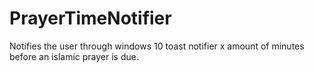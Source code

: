 # PrayerTimeNotifier
Notifies the user through windows 10 toast notifier x amount of minutes 
before an islamic prayer is due.
